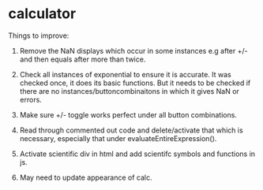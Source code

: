 # calculator

Things to improve:

1. Remove the NaN displays which occur in some instances e.g after +/- and then equals after more than twice.
2. Check all instances of exponential to ensure it is accurate. It was checked once, it does its basic functions. But it needs to be checked if there are no instances/buttoncombinaitons in which it gives NaN or errors.
3. Make sure +/- toggle works perfect under all button combinations.
4. Read through commented out code and delete/activate that which is necessary, especially that under evaluateEntireExpression().

5. Activate scientific div in html and add scientifc symbols and functions in js.
6. May need to update appearance of calc.